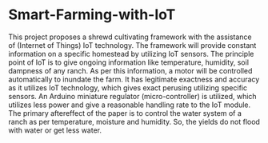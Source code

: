 # Smart-Farming-with-IoT
This project proposes a shrewd cultivating framework with the assistance of (Internet of Things) IoT technology. The framework will provide constant information on a specific homestead by utilizing IoT sensors. The principle point of IoT is to give ongoing information like temperature, humidity, soil dampness of any ranch. As per this information, a motor will be controlled automatically to inundate the farm. It has legitimate exactness and accuracy as it utilizes IoT technology, which gives exact perusing utilizing specific sensors. An Arduino miniature regulator (micro-controller) is utilized, which utilizes less power and give a reasonable handling rate to the IoT module. The primary aftereffect of the paper is to control the water system of a ranch as per temperature, moisture and humidity. So, the yields do not flood with water or get less water.

